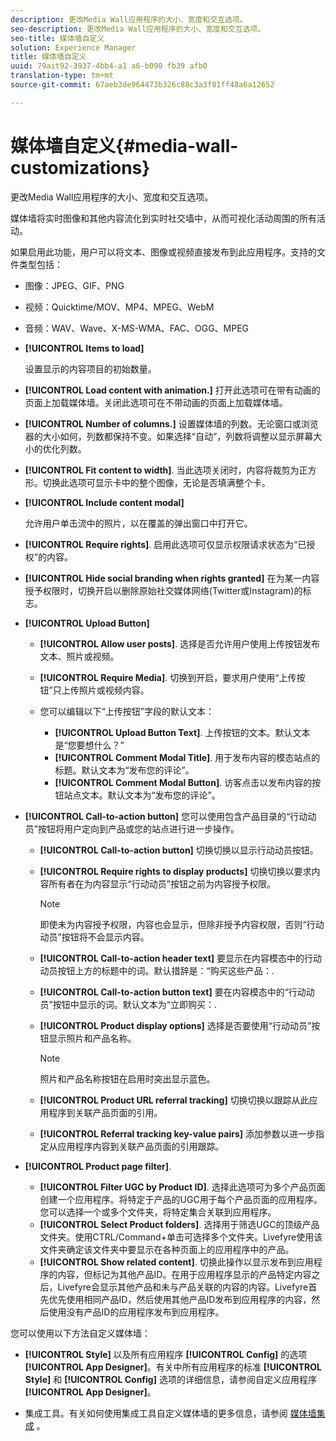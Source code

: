 ```yaml
---
description: 更改Media Wall应用程序的大小、宽度和交互选项。
seo-description: 更改Media Wall应用程序的大小、宽度和交互选项。
seo-title: 媒体墙自定义
solution: Experience Manager
title: 媒体墙自定义
uuid: 79ait92-3937-4bb4-a1 a6-b090 fb39 afb0
translation-type: tm+mt
source-git-commit: 67aeb3de964473b326c88c3a3f81ff48a6a12652

---
```



# 媒体墙自定义{#media-wall-customizations}

更改Media Wall应用程序的大小、宽度和交互选项。



媒体墙将实时图像和其他内容流化到实时社交墙中，从而可视化活动周围的所有活动。

如果启用此功能，用户可以将文本、图像或视频直接发布到此应用程序。支持的文件类型包括：

* 图像：JPEG、GIF、PNG
* 视频：Quicktime/MOV、MP4、MPEG、WebM
* 音频：WAV、Wave、X-MS-WMA、FAC、OGG、MPEG

* **[!UICONTROL Items to load]**

   设置显示的内容项目的初始数量。

* **[!UICONTROL Load content with animation.]** 打开此选项可在带有动画的页面上加载媒体墙。关闭此选项可在不带动画的页面上加载媒体墙。
* **[!UICONTROL Number of columns.]** 设置媒体墙的列数。无论窗口或浏览器的大小如何，列数都保持不变。如果选择“自动”，列数将调整以显示屏幕大小的优化列数。
* **[!UICONTROL Fit content to width]**. 当此选项关闭时，内容将裁剪为正方形。切换此选项可显示卡中的整个图像，无论是否填满整个卡。
* **[!UICONTROL Include content modal]**

   允许用户单击流中的照片，以在覆盖的弹出窗口中打开它。

* **[!UICONTROL Require rights]**. 启用此选项可仅显示权限请求状态为“已授权”的内容。
* **[!UICONTROL Hide social branding when rights granted]** 在为某一内容授予权限时，切换开启以删除原始社交媒体网络(Twitter或Instagram)的标志。

* **[!UICONTROL Upload Button]**

   * **[!UICONTROL Allow user posts]**. 选择是否允许用户使用上传按钮发布文本、照片或视频。
   * **[!UICONTROL Require Media]**. 切换到开启，要求用户使用“上传按钮”只上传照片或视频内容。
   * 您可以编辑以下“上传按钮”字段的默认文本：

      * **[!UICONTROL Upload Button Text]**. 上传按钮的文本。默认文本是“您要想什么？”
      * **[!UICONTROL Comment Modal Title]**. 用于发布内容的模态站点的标题。默认文本为“发布您的评论”。
      * **[!UICONTROL Comment Modal Button]**. 访客点击以发布内容的按钮站点文本。默认文本为“发布您的评论”。

* **[!UICONTROL Call-to-action button]** 您可以使用包含产品目录的“行动动员”按钮将用户定向到产品或您的站点进行进一步操作。

   * **[!UICONTROL Call-to-action button]** 切换切换以显示行动动员按钮。
   * **[!UICONTROL Require rights to display products]** 切换切换以要求内容所有者在为内容显示“行动动员”按钮之前为内容授予权限。

      >[!NOTE]
      >
      >即使未为内容授予权限，内容也会显示，但除非授予内容权限，否则“行动动员”按钮将不会显示内容。

   * **[!UICONTROL Call-to-action header text]** 要显示在内容模态中的行动动员按钮上方的标题中的词。默认措辞是：“购买这些产品：.
   * **[!UICONTROL Call-to-action button text]** 要在内容模态中的“行动动员”按钮中显示的词。默认文本为“立即购买：.
   * **[!UICONTROL Product display options]** 选择是否要使用“行动动员”按钮显示照片和产品名称。

      >[!NOTE]
      >
      >照片和产品名称按钮在启用时突出显示蓝色。

   * **[!UICONTROL Product URL referral tracking]** 切换切换以跟踪从此应用程序到关联产品页面的引用。
   * **[!UICONTROL Referral tracking key-value pairs]** 添加参数以进一步指定从应用程序内容到关联产品页面的引用跟踪。

* **[!UICONTROL Product page filter]**.
   * **[!UICONTROL Filter UGC by Product ID]**. 选择此选项可为多个产品页面创建一个应用程序。将特定于产品的UGC用于每个产品页面的应用程序。您可以选择一个或多个文件夹，将特定集合关联到应用程序。
   * **[!UICONTROL Select Product folders]**. 选择用于筛选UGC的顶级产品文件夹。使用CTRL/Command+单击可选择多个文件夹。Livefyre使用该文件夹确定该文件夹中要显示在各种页面上的应用程序中的产品。
   * **[!UICONTROL Show related content]**. 切换此操作以显示发布到应用程序的内容，但标记为其他产品ID。在用于应用程序显示的产品特定内容之后，Livefyre会显示其他产品和未与产品关联的内容的内容。Livefyre首先优先使用相同产品ID，然后使用其他产品ID发布到应用程序的内容，然后使用没有产品ID的应用程序发布到应用程序。

您可以使用以下方法自定义媒体墙：

* **[!UICONTROL Style]** 以及所有应用程序 **[!UICONTROL Config]** 的选项 **[!UICONTROL App Designer]**。有关中所有应用程序的标准 **[!UICONTROL Style]** 和 **[!UICONTROL Config]** 选项的详细信息，请参阅自定义应用程序 **[!UICONTROL App Designer]**。

* 集成工具。有关如何使用集成工具自定义媒体墙的更多信息，请参阅 [媒体墙集成](/help/implementation/c-app-integrations/c-media-wall-integration.md) 。

